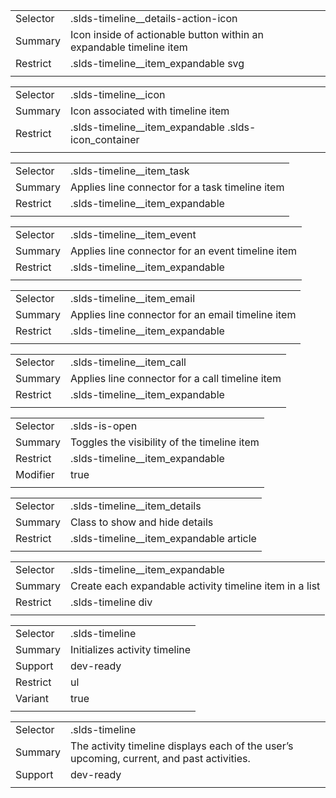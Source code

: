 
|  |  |
|-------|-------|
| Selector | .slds-timeline__details-action-icon  |
| Summary | Icon inside of actionable button within an expandable timeline item |
| Restrict | .slds-timeline__item_expandable svg |
|  |  |


|  |  |
|-------|-------|
| Selector | .slds-timeline__icon  |
| Summary | Icon associated with timeline item |
| Restrict | .slds-timeline__item_expandable .slds-icon_container |
|  |  |


|  |  |
|-------|-------|
| Selector | .slds-timeline__item_task  |
| Summary | Applies line connector for a task timeline item |
| Restrict | .slds-timeline__item_expandable |
|  |  |


|  |  |
|-------|-------|
| Selector | .slds-timeline__item_event  |
| Summary | Applies line connector for an event timeline item |
| Restrict | .slds-timeline__item_expandable |
|  |  |


|  |  |
|-------|-------|
| Selector | .slds-timeline__item_email  |
| Summary | Applies line connector for an email timeline item |
| Restrict | .slds-timeline__item_expandable |
|  |  |


|  |  |
|-------|-------|
| Selector | .slds-timeline__item_call  |
| Summary | Applies line connector for a call timeline item |
| Restrict | .slds-timeline__item_expandable |
|  |  |


|  |  |
|-------|-------|
| Selector | .slds-is-open  |
| Summary | Toggles the visibility of the timeline item |
| Restrict | .slds-timeline__item_expandable |
| Modifier | true |
|  |  |


|  |  |
|-------|-------|
| Selector | .slds-timeline__item_details  |
| Summary | Class to show and hide details |
| Restrict | .slds-timeline__item_expandable article |
|  |  |


|  |  |
|-------|-------|
| Selector | .slds-timeline__item_expandable  |
| Summary | Create each expandable activity timeline item in a list |
| Restrict | .slds-timeline div |
|  |  |


|  |  |
|-------|-------|
| Selector | .slds-timeline  |
| Summary | Initializes activity timeline |
| Support | dev-ready |
| Restrict | ul |
| Variant | true |
|  |  |


|  |  |
|-------|-------|
| Selector | .slds-timeline  |
| Summary | The activity timeline displays each of the user’s upcoming, current, and past activities. |
| Support | dev-ready |
|  |  |

